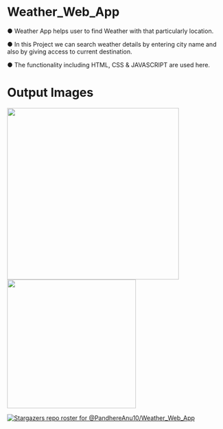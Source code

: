 # Weather_Web_App
● Weather App helps user to find Weather with that particularly location.   

● In this Project we can search weather details by entering city name and also by giving access to current destination.   

● The functionality including HTML, CSS &amp; JAVASCRIPT are used here.

# Output Images 

<img align = left src = "https://user-images.githubusercontent.com/94095894/158027463-27fcb034-0274-4f22-9542-dca416506211.png" width = 400>
<img src = "https://user-images.githubusercontent.com/94095894/158027480-a8e2cbfd-cfc3-4f24-abee-d200a805bf00.png" width = 300>

[![Stargazers repo roster for @PandhereAnu10/Weather_Web_App](https://reporoster.com/stars/dark/PandhereAnu10/Weather_Web_App)](https://github.com/PandhereAnu10/Weather_Web_App/stargazers)
